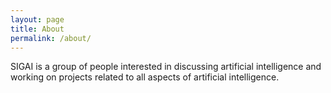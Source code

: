 ```yaml
---
layout: page
title: About
permalink: /about/
---
```


SIGAI is a group of people interested in discussing artificial intelligence and working on projects related to all aspects of artificial intelligence.
